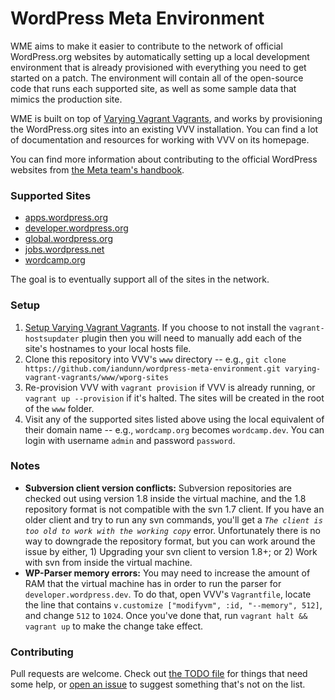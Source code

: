 # WordPress Meta Environment

WME aims to make it easier to contribute to the network of official WordPress.org websites by automatically setting
up a local development environment that is already provisioned with everything you need to get started on a patch.
The environment will contain all of the open-source code that runs each supported site, as well as some sample data
that mimics the production site.
 
WME is built on top of [Varying Vagrant Vagrants](https://github.com/Varying-Vagrant-Vagrants/VVV), and works by
provisioning the WordPress.org sites into an existing VVV installation. You can find a lot of documentation and
resources for working with VVV on its homepage.
 
You can find more information about contributing to the official WordPress websites from [the Meta team's
handbook](http://make.wordpress.org/meta/handbook/).


### Supported Sites

* [apps.wordpress.org](http://apps.wordpress.org)
* [developer.wordpress.org](http://developer.wordpress.org)
* [global.wordpress.org](http://global.wordpress.org)
* [jobs.wordpress.net](http://jobs.wordpress.net)
* [wordcamp.org](http://wordcamp.org)

The goal is to eventually support all of the sites in the network.


### Setup

1. [Setup Varying Vagrant Vagrants](https://github.com/Varying-Vagrant-Vagrants/VVV). If you choose to not install
   the `vagrant-hostsupdater` plugin then you will need to manually add each of the site's hostnames to your local
   hosts file.
1. Clone this repository into VVV's `www` directory -- e.g., 
   `git clone https://github.com/iandunn/wordpress-meta-environment.git varying-vagrant-vagrants/www/wporg-sites`
1. Re-provision VVV with `vagrant provision` if VVV is already running, or `vagrant up --provision` if it's halted.
   The sites will be created in the root of the `www` folder. 
1. Visit any of the supported sites listed above using the local equivalent of their domain name -- e.g., 
   `wordcamp.org` becomes `wordcamp.dev`. You can login with username `admin` and password `password`.


### Notes

* **Subversion client version conflicts:** Subversion repositories are checked out using version 1.8 inside the 
  virtual machine, and the 1.8 repository format is not compatible with the svn 1.7 client. If you have an older
  client and try to run any svn commands, you'll get a *`The client is too old to work with the working copy`*
  error. Unfortunately there is no way to downgrade the repository format, but you can work around the issue by
  either, 1) Upgrading your svn client to version 1.8+; or 2) Work with svn from inside the virtual machine.
* **WP-Parser memory errors:** You may need to increase the amount of RAM that the virtual machine has in order
  to run the parser for `developer.wordpress.dev`. To do that, open VVV's `Vagrantfile`, locate the line that
  contains `v.customize ["modifyvm", :id, "--memory", 512]`, and change `512` to `1024`. Once you've done that,
  run `vagrant halt && vagrant up` to make the change take effect.


### Contributing

Pull requests are welcome. Check out [the TODO file](https://github.com/iandunn/wordpress-meta-environment/blob/master/TODO.md)
for things that need some help, or [open an issue](https://github.com/iandunn/wordpress-meta-environment/issues)
to suggest something that's not on the list.
